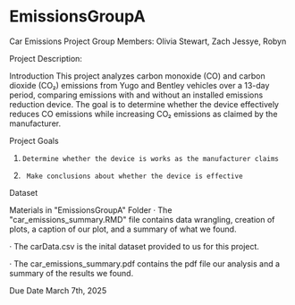 # EmissionsGroupA
Car Emissions Project
Group Members: Olivia Stewart, Zach Jessye, Robyn 

Project Description:

Introduction
This project analyzes carbon monoxide (CO) and carbon dioxide (CO₂) emissions from Yugo and Bentley vehicles over a 13-day period, comparing emissions with and without an installed emissions reduction device. The goal is to determine whether the device effectively reduces CO emissions while increasing CO₂ emissions as claimed by the manufacturer.


Project Goals
1.     Determine whether the device is works as the manufacturer claims

2.      Make conclusions about whether the device is effective

Dataset


Materials in "EmissionsGroupA" Folder
·         The "car_emissions_summary.RMD" file contains data wrangling, creation of plots, a caption of our plot, and a summary of what we found.

·         The carData.csv is the inital dataset provided to us for this project. 

·         The car_emissions_summary.pdf contains the pdf file our analysis and a summary of the results we found.  

Due Date
March 7th, 2025
